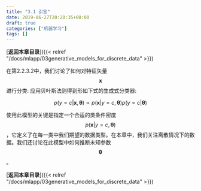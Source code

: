 ```yaml
---
title: "3.1 引言"
date: 2019-06-27T20:20:35+08:00
draft: true
categories: ["机器学习"]
tags: []
---
```


[**返回本章目录**]({{< relref "/docs/mlapp/03generative_models_for_discrete_data" >}})

在第2.2.3.2中，我们讨论了如何对特征矢量$$\boldsymbol{x}$$进行分类: 应用贝叶斯法则得到形如下式的生成式分类器:

$$
p(y=c | \boldsymbol{x},\boldsymbol{\theta}) \propto p(\boldsymbol{x} | y=c ,\boldsymbol{\theta}) p(y=c |\boldsymbol{\theta}) \tag{3.1}
$$

<!--more-->

使用此模型的关键是指定一个合适的类条件密度$$p(\boldsymbol{x} | y=c ,\boldsymbol{\theta})$$，它定义了在每一类中我们期望的数据类型。在本章中，我们关注离散情况下的数据。我们还讨论在此模型中如何推断未知参数$$\boldsymbol{\theta}$$。

[**返回本章目录**]({{< relref "/docs/mlapp/03generative_models_for_discrete_data" >}})

